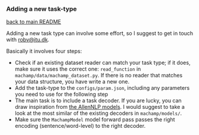 ### Adding a new task-type
[back to main README](../README.md)

Adding a new task type can involve some effort, so I suggest to get in touch with robv@itu.dk.

Basically it involves four steps:

* Check if an existing dataset reader can match your task type; if it does, make sure it uses
  the correct one: `read_function` in `machamp/data/machamp_dataset.py`. If there is no reader that matches your data
  structure, you have write a new one.
* Add the task-type to the `configs/param.json`, including any parameters you need to use for
  the following step
* The main task is to include a task decoder. If you are lucky, you can draw inspiration from
  [the AllenNLP models](https://github.com/allenai/allennlp-models). I would suggest
  to take a look at the most similar of the existing decoders in `machamp/models/`.
* Make sure the `MachampModel` model forward pass passes the right encoding (sentence/word-level)
  to the right decoder.


